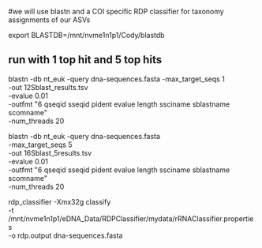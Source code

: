 #we will use blastn and a COI specific RDP classifier for taxonomy assignments of our ASVs

export BLASTDB=/mnt/nvme1n1p1/Cody/blastdb

## run with 1 top hit and 5 top hits

blastn -db nt_euk -query dna-sequences.fasta -max_target_seqs 1 \
-out 12Sblast_results.tsv \
-evalue 0.01 \
-outfmt "6 qseqid sseqid pident evalue length ssciname sblastname scomname" \
-num_threads 20

blastn -db nt_euk -query dna-sequences.fasta \
-max_target_seqs 5 \
-out 16Sblast_5results.tsv \
-evalue 0.01 \
-outfmt "6 qseqid sseqid pident evalue length ssciname sblastname scomname" \
-num_threads 20

rdp_classifier -Xmx32g classify \
-t /mnt/nvme1n1p1/eDNA_Data/RDPClassifier/mydata/rRNAClassifier.properties \
-o rdp.output dna-sequences.fasta
